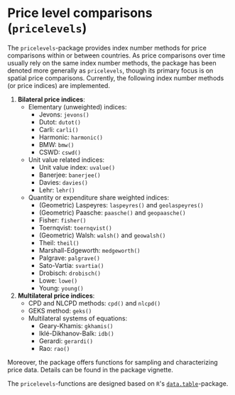 # Price level comparisons (`pricelevels`)

The `pricelevels`-package provides index number methods for price comparisons within or between countries. As price comparisons over time usually rely on the same index number methods, the package has been denoted more generally as `pricelevels`, though its primary focus is on spatial price comparisons. Currently, the following index number methods (or price indices) are implemented.

1. **Bilateral price indices**:
    - Elementary (unweighted) indices:
      * Jevons: `jevons()`
      * Dutot: `dutot()`
      * Carli: `carli()`
      * Harmonic: `harmonic()`
      * BMW: `bmw()`
      * CSWD: `cswd()`
    - Unit value related indices:
      * Unit value index: `uvalue()`
      * Banerjee: `banerjee()`
      * Davies: `davies()`
      * Lehr: `lehr()`
    - Quantity or expenditure share weighted indices:
      * (Geometric) Laspeyres: `laspeyres()` and `geolaspeyres()`
      * (Geometric) Paasche: `paasche()` and `geopaasche()`
      * Fisher: `fisher()`
      * Toernqvist: `toernqvist()`
      * (Geometric) Walsh: `walsh()` and `geowalsh()`
      * Theil: `theil()`
      * Marshall-Edgeworth: `medgeworth()`
      * Palgrave: `palgrave()`
      * Sato-Vartia: `svartia()`
      * Drobisch: `drobisch()`
      * Lowe: `lowe()`
      * Young: `young()`
2. **Multilateral price indices**: 
    - CPD and NLCPD methods: `cpd()` and `nlcpd()`
    - GEKS method: `geks()`
    - Multilateral systems of equations:
      * Geary-Khamis: `gkhamis()`
      * Iklé-Dikhanov-Balk: `idb()`
      * Gerardi: `gerardi()`
      * Rao: `rao()`

Moreover, the package offers functions for sampling and characterizing price data. Details can be found in the package vignette.

The `pricelevels`-functions are designed based on `R`'s [`data.table`](https://CRAN.R-project.org/package=data.table)-package.
